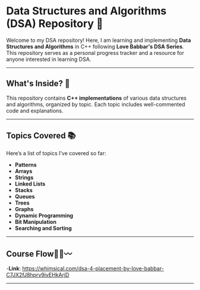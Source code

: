 # **Data Structures and Algorithms (DSA) Repository** 🚀

Welcome to my DSA repository! Here, I am learning and implementing **Data Structures and Algorithms** in C++ following **Love Babbar's DSA Series**. This repository serves as a personal progress tracker and a resource for anyone interested in learning DSA.

---

## **What's Inside?** 📂

This repository contains **C++ implementations** of various data structures and algorithms, organized by topic. Each topic includes well-commented code and explanations.

---

## **Topics Covered** 📚

Here’s a list of topics I’ve covered so far:

- **Patterns**
- **Arrays**
- **Strings**
- **Linked Lists**
- **Stacks**
- **Queues**
- **Trees**
- **Graphs**
- **Dynamic Programming**
- **Bit Manipulation**
- **Searching and Sorting**
  
---
## **Course Flow**🌊🌀〰


-**Link**: https://whimsical.com/dsa-4-placement-by-love-babbar-C7JX2fJ8hprv9ivEHkArjD

---

